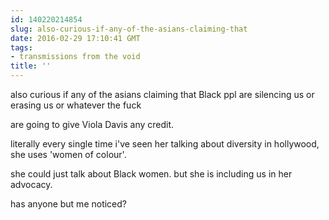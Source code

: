 ```yaml
---
id: 140220214854
slug: also-curious-if-any-of-the-asians-claiming-that
date: 2016-02-29 17:10:41 GMT
tags:
- transmissions from the void
title: ''
---
```


also curious if any of the asians claiming that Black ppl are silencing us or erasing us or whatever the fuck

are going to give Viola Davis any credit.

literally every single time i've seen her talking about diversity in hollywood, she uses 'women of colour'. 

she could just talk about Black women. but she is including us in her advocacy.

has anyone but me noticed?